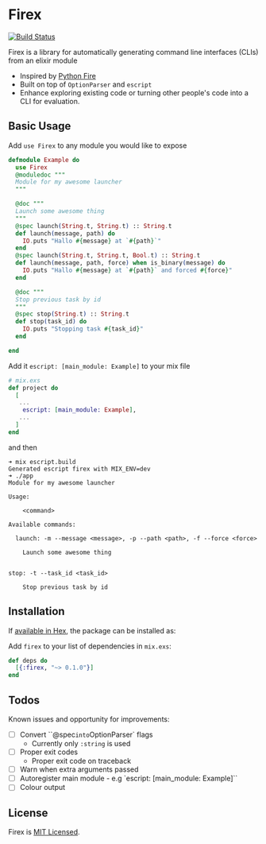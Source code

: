 # Firex

[![Build Status](https://travis-ci.org/msoedov/firex.svg?branch=master)](https://travis-ci.org/msoedov/firex)

Firex is a library for automatically generating command line interfaces (CLIs) from an elixir module

- Inspired by [Python Fire](https://github.com/google/python-fire)
- Built on top of `OptionParser` and `escript`
- Enhance exploring existing code or turning other people's code into a CLI for evaluation.


## Basic Usage

Add `use Firex` to any module you would like to expose

```elixir
defmodule Example do
  use Firex
  @moduledoc """
  Module for my awesome launcher
  """

  @doc """
  Launch some awesome thing
  """
  @spec launch(String.t, String.t) :: String.t
  def launch(message, path) do
    IO.puts "Hallo #{message} at `#{path}`"
  end
  @spec launch(String.t, String.t, Bool.t) :: String.t
  def launch(message, path, force) when is_binary(message) do
    IO.puts "Hallo #{message} at `#{path}` and forced #{force}"
  end

  @doc """
  Stop previous task by id
  """
  @spec stop(String.t) :: String.t
  def stop(task_id) do
    IO.puts "Stopping task #{task_id}"
  end

end
```

Add it `escript: [main_module: Example]` to your mix file
```elixir
# mix.exs
def project do
  [
   ...
    escript: [main_module: Example],
   ...
  ]
end
```
and then

```shell
➜ mix escript.build
Generated escript firex with MIX_ENV=dev
➜ ./app
Module for my awesome launcher

Usage:

    <command>

Available commands:

  launch: -m --message <message>, -p --path <path>, -f --force <force>

    Launch some awesome thing


stop: -t --task_id <task_id>

    Stop previous task by id
```

## Installation

If [available in Hex](https://hex.pm/packages/firex), the package can be installed as:

Add `firex` to your list of dependencies in `mix.exs`:

```elixir
def deps do
  [{:firex, "~> 0.1.0"}]
end
```

## Todos

Known issues and opportunity for improvements:

- [ ] Convert ``@spec` into `OptionParser` flags
  - Currently only `:string` is used
- [ ] Proper exit codes
  - Proper exit code on traceback
- [ ] Warn when extra arguments passed
- [ ] Autoregister main module - e.g `escript: [main_module: Example]``
- [ ] Colour output

## License

Firex is [MIT Licensed](./LICENSE).
